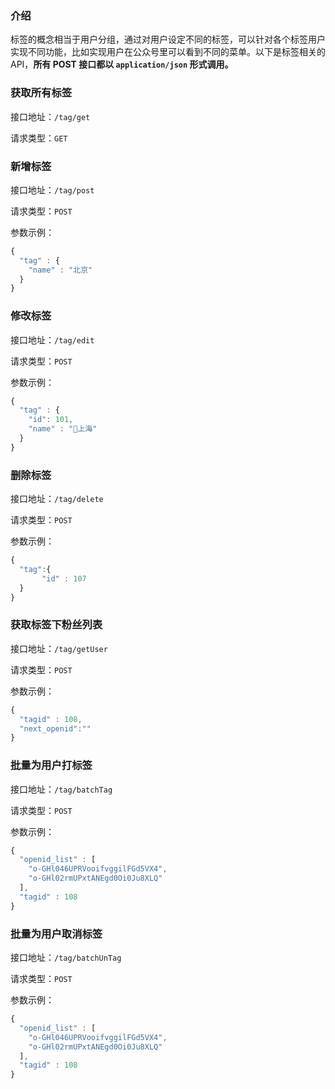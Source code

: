 ### 介绍
标签的概念相当于用户分组，通过对用户设定不同的标签，可以针对各个标签用户实现不同功能，比如实现用户在公众号里可以看到不同的菜单。以下是标签相关的 API，**所有 POST 接口都以 `application/json` 形式调用。**

### 获取所有标签    
接口地址：`/tag/get`

请求类型：`GET`

### 新增标签
接口地址：`/tag/post`

请求类型：`POST`

参数示例：
```javascript
{
  "tag" : {
    "name" : "北京"
  }
}
```
### 修改标签
接口地址：`/tag/edit`

请求类型：`POST`

参数示例：
```javascript
{
  "tag" : {
    "id": 101,
    "name" : "上海"
  }
}
```
### 删除标签
接口地址：`/tag/delete`

请求类型：`POST`

参数示例：
```javascript
{
  "tag":{
       "id" : 107
  }
}
```
### 获取标签下粉丝列表
接口地址：`/tag/getUser`

请求类型：`POST`

参数示例：
```javascript
{
  "tagid" : 108,
  "next_openid":""
}
```
### 批量为用户打标签
接口地址：`/tag/batchTag`

请求类型：`POST`

参数示例：
```javascript
{
  "openid_list" : [
    "o-GHl046UPRVooifvggilFGd5VX4",
    "o-GHl02rmUPxtANEgd0Oi0Ju8XLQ"
  ],
  "tagid" : 108
}
```
### 批量为用户取消标签
接口地址：`/tag/batchUnTag`

请求类型：`POST`

参数示例：
```javascript
{
  "openid_list" : [
    "o-GHl046UPRVooifvggilFGd5VX4",
    "o-GHl02rmUPxtANEgd0Oi0Ju8XLQ"
  ],
  "tagid" : 108
}
```